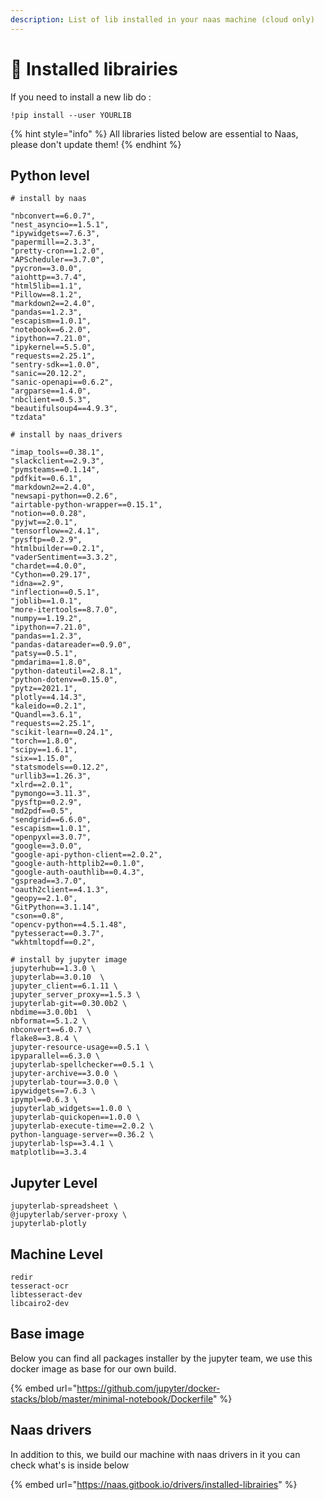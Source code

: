 ```yaml
---
description: List of lib installed in your naas machine (cloud only)
---
```


# 💃 Installed librairies

If you need to install a new lib do : 

```text
!pip install --user YOURLIB

```

{% hint style="info" %}
All libraries listed below are essential to Naas, please don't update them!
{% endhint %}

## Python level

```text
# install by naas

"nbconvert==6.0.7",
"nest_asyncio==1.5.1",
"ipywidgets==7.6.3",
"papermill==2.3.3",
"pretty-cron==1.2.0",
"APScheduler==3.7.0",
"pycron==3.0.0",
"aiohttp==3.7.4",
"html5lib==1.1",
"Pillow==8.1.2",
"markdown2==2.4.0",
"pandas==1.2.3",
"escapism==1.0.1",
"notebook==6.2.0",
"ipython==7.21.0",
"ipykernel==5.5.0",
"requests==2.25.1",
"sentry-sdk==1.0.0",
"sanic==20.12.2",
"sanic-openapi==0.6.2",
"argparse==1.4.0",
"nbclient==0.5.3",
"beautifulsoup4==4.9.3",
"tzdata"

# install by naas_drivers

"imap_tools==0.38.1",
"slackclient==2.9.3",
"pymsteams==0.1.14",
"pdfkit==0.6.1",
"markdown2==2.4.0",
"newsapi-python==0.2.6",
"airtable-python-wrapper==0.15.1",
"notion==0.0.28",
"pyjwt==2.0.1",
"tensorflow==2.4.1",
"pysftp==0.2.9",
"htmlbuilder==0.2.1",
"vaderSentiment==3.3.2",
"chardet==4.0.0",
"Cython==0.29.17",
"idna==2.9",
"inflection==0.5.1",
"joblib==1.0.1",
"more-itertools==8.7.0",
"numpy==1.19.2",
"ipython==7.21.0",
"pandas==1.2.3",
"pandas-datareader==0.9.0",
"patsy==0.5.1",
"pmdarima==1.8.0",
"python-dateutil==2.8.1",
"python-dotenv==0.15.0",
"pytz==2021.1",
"plotly==4.14.3",
"kaleido==0.2.1",
"Quandl==3.6.1",
"requests==2.25.1",
"scikit-learn==0.24.1",
"torch==1.8.0",
"scipy==1.6.1",
"six==1.15.0",
"statsmodels==0.12.2",
"urllib3==1.26.3",
"xlrd==2.0.1",
"pymongo==3.11.3",
"pysftp==0.2.9",
"md2pdf==0.5",
"sendgrid==6.6.0",
"escapism==1.0.1",
"openpyxl==3.0.7",
"google==3.0.0",
"google-api-python-client==2.0.2",
"google-auth-httplib2==0.1.0",
"google-auth-oauthlib==0.4.3",
"gspread==3.7.0",
"oauth2client==4.1.3",
"geopy==2.1.0",
"GitPython==3.1.14",
"cson==0.8",
"opencv-python==4.5.1.48",
"pytesseract==0.3.7",
"wkhtmltopdf==0.2",

# install by jupyter image
jupyterhub==1.3.0 \
jupyterlab==3.0.10  \
jupyter_client==6.1.11 \
jupyter_server_proxy==1.5.3 \
jupyterlab-git==0.30.0b2 \
nbdime==3.0.0b1  \
nbformat==5.1.2 \
nbconvert==6.0.7 \
flake8==3.8.4 \
jupyter-resource-usage==0.5.1 \
ipyparallel==6.3.0 \
jupyterlab-spellchecker==0.5.1 \
jupyter-archive==3.0.0 \
jupyterlab-tour==3.0.0 \
ipywidgets==7.6.3 \
ipympl==0.6.3 \
jupyterlab_widgets==1.0.0 \
jupyterlab-quickopen==1.0.0 \
jupyterlab-execute-time==2.0.2 \
python-language-server==0.36.2 \
jupyterlab-lsp==3.4.1 \
matplotlib==3.3.4
```

## Jupyter Level

```text
jupyterlab-spreadsheet \
@jupyterlab/server-proxy \
jupyterlab-plotly
```

## Machine Level

```text
redir 
tesseract-ocr
libtesseract-dev
libcairo2-dev
```

## Base image

Below you can find all packages installer by the jupyter team, we use this docker image as base for our own build. 

{% embed url="https://github.com/jupyter/docker-stacks/blob/master/minimal-notebook/Dockerfile" %}

## Naas drivers

In addition to this, we build our machine with naas drivers in it you can check what's is inside below

{% embed url="https://naas.gitbook.io/drivers/installed-librairies" %}



